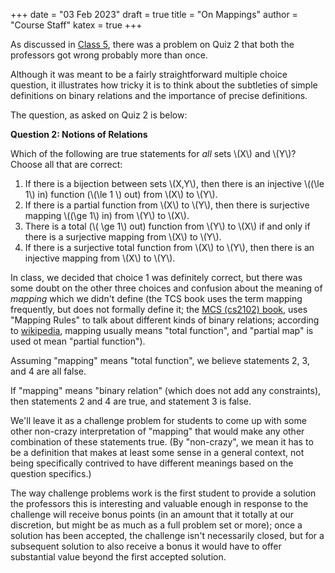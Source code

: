 +++
date = "03 Feb 2023"
draft = true
title = "On Mappings"
author = "Course Staff"
katex = true
+++

As discussed in [Class 5](/class5), there was a problem on Quiz 2 that
both the professors got wrong probably more than once.

Although it was meant to be a fairly straightforward multiple choice
question, it illustrates how tricky it is to think about the
subtleties of simple definitions on binary relations and the
importance of precise definitions.

The question, as asked on Quiz 2 is below:

**Question 2: Notions of Relations**

Which of the following are true statements for *all* sets \\(X\\) and \\(Y\\)? Choose all that are correct:

1. If there is a bijection between sets \\(X,Y\\), then there is an injective \\((\le 1\\) in) function (\\(\le 1 \\) out) from \\(X\\) to \\(Y\\).  
2.  If there is a partial function from \\(X\\) to \\(Y\\), then there is surjective mapping \\((\ge 1\\) in) from \\(Y\\) to \\(X\\).  
3. There is a total (\\( \ge 1\\) out) function from \\(Y\\) to \\(X\\) if and only if there is a surjective mapping from \\(X\\) to \\(Y\\).  
4. If there is a surjective total function from \\(X\\) to \\(Y\\), then there is an injective mapping from \\(X\\) to \\(Y\\).

In class, we decided that choice 1 was definitely correct, but there
was some doubt on the other three choices and confusion about the
meaning of _mapping_ which we didn't define (the TCS book uses the
term mapping frequently, but does not formally define it; the [MCS
(cs2102) book](https://uvacs2102.github.io/docs/mcs.pdf), uses
"Mapping Rules" to talk about different kinds of binary relations;
according to
[wikipedia](https://en.wikipedia.org/wiki/Map_(mathematics)), mapping
usually means "total function", and "partial map" is used ot mean
"partial function").

Assuming "mapping" means "total function", we believe statements 2, 3,
and 4 are all false.

If "mapping" means "binary relation" (which does not add any
constraints), then statements 2 and 4 are true, and statement 3 is
false.

We'll leave it as a <span class="challenge">challenge problem</span>
for students to come up with some other non-crazy interpretation of
"mapping" that would make any other combination of these statements
true. (By "non-crazy", we mean it has to be a definition that makes at
least some sense in a general context, not being specifically
contrived to have different meanings based on the question specifics.)

The way challenge problems work is the first student to provide a
solution the professors this is interesting and valuable enough in
response to the challenge will receive bonus points (in an amount that
it totally at our discretion, but might be as much as a full problem
set or more); once a solution has been accepted, the challenge isn't
necessarily closed, but for a subsequent solution to also receive a
bonus it would have to offer substantial value beyond the first
accepted solution.




